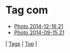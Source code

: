 <!--
title: Tag com
date: 2020-06-28T15:26:58.382Z
tags:
-->
# Tag com

 * [Photo 2014-12-16 21](105379246984.md)
 * [Photo 2014-09-15 21](97591987514.md)

| [Tags](tags.md) | [Top](index.md) |
